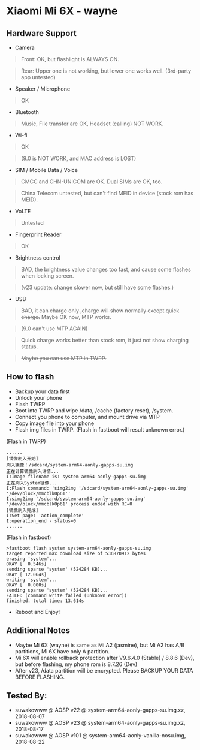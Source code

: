 # Xiaomi Mi 6X - wayne

## Hardware Support

* Camera
> Front: OK, but flashlight is ALWAYS ON.

> Rear: Upper one is not working, but lower one works well. (3rd-party app untested)

* Speaker / Microphone
> OK

* Bluetooth
> Music, File transfer are OK, Headset (calling) NOT WORK.

* Wi-fi
> OK 

> (9.0 is NOT WORK, and MAC address is LOST)

* SIM / Mobile Data / Voice
> CMCC and CHN-UNICOM are OK. Dual SIMs are OK, too.

> China Telecom untested, but can't find MEID in device (stock rom has MEID).

* VoLTE
> Untested

* Fingerprint Reader
> OK

* Brightness control
> BAD, the brightness value changes too fast, and cause some flashes when locking screen. 

> (v23 update: change slower now, but still have some flashes.)

* USB
> <strike>BAD, it can charge only ,charge will show normally except quick charge.</strike> Maybe OK now, MTP works. 

> (9.0 can't use MTP AGAIN)

> Quick charge works better than stock rom, it just not show charging status.

> <strike>Maybe you can use MTP in TWRP.</strike>


## How to flash
* Backup your data first
* Unlock your phone
* Flash TWRP
* Boot into TWRP and wipe /data, /cache (factory reset), /system.
* Connect you phone to computer, and mount drive via MTP
* Copy image file into your phone
* Flash img files in TWRP. (Flash in fastboot will result unknown error.)

(Flash in TWRP)

````
......
[镜像刷入开始]
刷入镜像：/sdcard/system-arm64-aonly-gapps-su.img
正在计算镜像刷入详情...
I:Image filename is: system-arm64-aonly-gapps-su.img
正在刷入System镜像...
I:Flash command: 'simg2img '/sdcard/system-arm64-aonly-gapps-su.img' '/dev/block/mmcblk0p61''
I:simg2img '/sdcard/system-arm64-aonly-gapps-su.img' '/dev/block/mmcblk0p61' process ended with RC=0
[镜像刷入完成]
I:Set page: 'action_complete'
I:operation_end - status=0
......
````
(Flash in fastboot)

````
>fastboot flash system system-arm64-aonly-gapps-su.img
target reported max download size of 536870912 bytes
erasing 'system'...
OKAY [  0.546s]
sending sparse 'system' (524284 KB)...
OKAY [ 12.064s]
writing 'system'...
OKAY [  0.000s]
sending sparse 'system' (524284 KB)...
FAILED (command write failed (Unknown error))
finished. total time: 13.614s
````
* Reboot and Enjoy!

## Additional Notes
* Maybe Mi 6X (wayne) is same as Mi A2 (jasmine), but Mi A2 has A/B partitions, Mi 6X have only A partition.
* Mi 6X will enable rollback protection after V9.6.4.0 (Stable) / 8.8.6 (Dev), but before flashing, my phone rom is 8.7.26 (Dev)
* After v23, /data partition will be encrypted. Please BACKUP YOUR DATA BEFORE FLASHING.

## Tested By:
* suwakowww @ AOSP v22 @ system-arm64-aonly-gapps-su.img.xz, 2018-08-07
* suwakowww @ AOSP v23 @ system-arm64-aonly-gapps-su.img.xz, 2018-08-17
* suwakowww @ AOSP v101 @ system-arm64-aonly-vanilla-nosu.img, 2018-08-22
